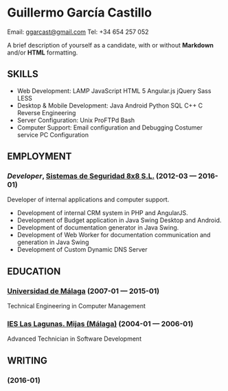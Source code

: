Guillermo García Castillo
============
Email: ggarcast@gmail.com
Tel: +34 654 257 052


A brief description of yourself as a candidate, with or without **Markdown** and/or <strong>HTML</strong> formatting.

## SKILLS

  - Web Development: LAMP JavaScript HTML 5 Angular.js jQuery Sass LESS 
  - Desktop & Mobile Development: Java Android Python SQL C++ C Reverse Engineering 
  - Server Configuration: Unix ProFTPd Bash 
  - Computer Support: Email configuration and Debugging Costumer service PC Configuration 

## EMPLOYMENT


### *Developer*, [Sistemas de Seguridad 8x8 S.L.](http://www.seguridad8x8.com) (2012-03 — 2016-01)
Developer of internal applications and computer support.
  - Development of internal CRM system in PHP and AngularJS.
  - Development of Budget application in Java Swing Desktop and Android.
  - Development of documentation generator in Java Swing.
  - Development of Web Worker for documentation communication and generation in Java Swing
  - Development of Custom Dynamic DNS Server



## EDUCATION

### [Universidad de Málaga](http://www.uma.es) (2007-01 — 2015-01)
Technical Engineering in Computer Management

### [IES Las Lagunas. Mijas (Málaga)](http://ieslaslagunas.es/) (2004-01 — 2006-01)
Advanced Technician in Software Development

## WRITING

###  (2016-01)



